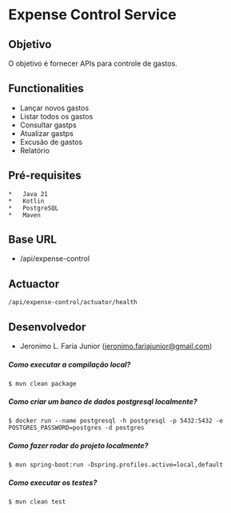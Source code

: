 # Expense Control Service

## Objetivo
O objetivo é fornecer APIs para controle de gastos.

## Functionalities
* Lançar novos gastos
* Listar todos os gastos
* Consultar gastps
* Atualizar gastps
* Excusão de gastos
* Relatório

## Pré-requisites
```
*   Java 21
*   Kotlin
*   PostgreSQL
*   Maven
```

## Base URL
* /api/expense-control

## Actuactor
```
/api/expense-control/actuator/health
```

## Desenvolvedor
* Jeronimo L. Faria Junior (jeronimo.fariajunior@gmail.com)

##### Como executar a compilação local?
```console
$ mvn clean package
```

##### Como criar um banco de dados postgresql localmente?
```console
$ docker run --name postgresql -h postgresql -p 5432:5432 -e POSTGRES_PASSWORD=postgres -d postgres
```

##### Como fazer rodar do projeto localmente?
```console
$ mvn spring-boot:run -Dspring.profiles.active=local,default
```

##### Como executar os testes?
```console
$ mvn clean test
```